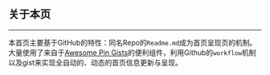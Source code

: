 ## 关于本页
---
本首页主要基于GitHub的特性：同名Repo的`Readme.md`成为首页呈现页的机制。大量使用了来自于[Awesome Pin Gists](https://github.com/matchai/awesome-pinned-gists)的便利组件，利用Github的`workflow`机制以及gist来实现全自动的、动态的首页信息更新与呈现。